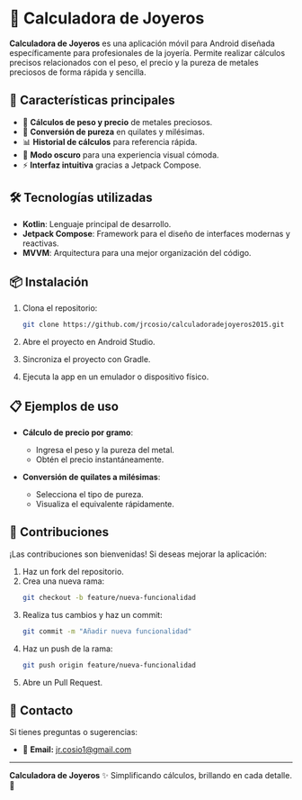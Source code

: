 # 📱 Calculadora de Joyeros

**Calculadora de Joyeros** es una aplicación móvil para Android diseñada específicamente para profesionales de la joyería. Permite realizar cálculos precisos relacionados con el peso, el precio y la pureza de metales preciosos de forma rápida y sencilla.

## 🚀 Características principales

- 🧮 **Cálculos de peso y precio** de metales preciosos.
- 💎 **Conversión de pureza** en quilates y milésimas.
- 📊 **Historial de cálculos** para referencia rápida.
- 🌙 **Modo oscuro** para una experiencia visual cómoda.
- ⚡ **Interfaz intuitiva** gracias a Jetpack Compose.

## 🛠️ Tecnologías utilizadas

- **Kotlin**: Lenguaje principal de desarrollo.
- **Jetpack Compose**: Framework para el diseño de interfaces modernas y reactivas.
- **MVVM**: Arquitectura para una mejor organización del código.

## 📦 Instalación

1. Clona el repositorio:
   ```bash
   git clone https://github.com/jrcosio/calculadoradejoyeros2015.git
   ```

2. Abre el proyecto en Android Studio.

3. Sincroniza el proyecto con Gradle.

4. Ejecuta la app en un emulador o dispositivo físico.

## 📋 Ejemplos de uso

- **Cálculo de precio por gramo**:
  - Ingresa el peso y la pureza del metal.
  - Obtén el precio instantáneamente.

- **Conversión de quilates a milésimas**:
  - Selecciona el tipo de pureza.
  - Visualiza el equivalente rápidamente.

## 🤝 Contribuciones

¡Las contribuciones son bienvenidas! Si deseas mejorar la aplicación:

1. Haz un fork del repositorio.
2. Crea una nueva rama:
   ```bash
   git checkout -b feature/nueva-funcionalidad
   ```
3. Realiza tus cambios y haz un commit:
   ```bash
   git commit -m "Añadir nueva funcionalidad"
   ```
4. Haz un push de la rama:
   ```bash
   git push origin feature/nueva-funcionalidad
   ```
5. Abre un Pull Request.

## 📧 Contacto

Si tienes preguntas o sugerencias:

- 📩 **Email:** jr.cosio1@gmail.com

---

**Calculadora de Joyeros** ✨ Simplificando cálculos, brillando en cada detalle. 💍
